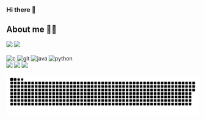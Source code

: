 ### Hi there 👋

## About me 👦🏻

<div>
  <a href="https://github.com/gregorylira%22%3E"></a>
  <img height="150em" src="https://github-readme-stats.vercel.app/api?username=gregorylira&show_icons=true&theme=monokai&include_all_commits=true&count_private=true%22/%3E"/>
  <img height="150em" src="https://github-readme-stats.vercel.app/api/top-langs/?username=gregorylira&layout=compact&langs_count=7&theme=monokai "/>
</div>

<div style="display: inline_block"><br>
  <img align="center" alt="c" height="30" width="40" src="https://cdn.jsdelivr.net/gh/devicons/devicon/icons/c/c-original.svg%22%3E"/>
  <img align="center" alt="git" height="30" width="40" src="https://cdn.jsdelivr.net/gh/devicons/devicon/icons/git/git-original.svg%22%3E"/>
  <img align="center" alt="java" height="30" width="40" src="https://cdn.jsdelivr.net/gh/devicons/devicon/icons/java/java-original.svg%22%3E"/>
  <img align="center" alt="python" height="30" width="40" src="https://cdn.jsdelivr.net/gh/devicons/devicon/icons/python/python-original.svg%22%3E"/>
</div>
                                                                                                                                                   
<div> 
  <a href="https://www.instagram.com/gregory_liraa/" target="_blank"><img src="https://img.shields.io/badge/Instagram-E4405F?style=for-the-badge&logo=instagram&logoColor=white" target="_blank"></a>
  <a href="https://www.linkedin.com/in/gregory-lira-3b610815a/" target="_blank"><img src="https://img.shields.io/badge/LinkedIn-0077B5?style=for-the-badge&logo=linkedin&logoColor=white" target="_blank"></a>
  <a href="gregory.lira007@gmail.com" target="_blank"><img src="https://img.shields.io/badge/Gmail-D14836?style=for-the-badge&logo=gmail&logoColor=white" target="_blank"></a>
 
![Snake animation](https://github.com/gregorylira/gregorylira/blob/output/github-contribution-grid-snake.svg)

  </div>
<!--
**gregorylira/gregorylira** is a ✨ _special_ ✨ repository because its `README.md` (this file) appears on your GitHub profile.

Here are some ideas to get you started:

- 🔭 I’m currently working on ...
- 🌱 I’m currently learning ...
- 👯 I’m looking to collaborate on ...
- 🤔 I’m looking for help with ...
- 💬 Ask me about ...
- 📫 How to reach me: ...
- 😄 Pronouns: ...
- ⚡ Fun fact: ...
-->
